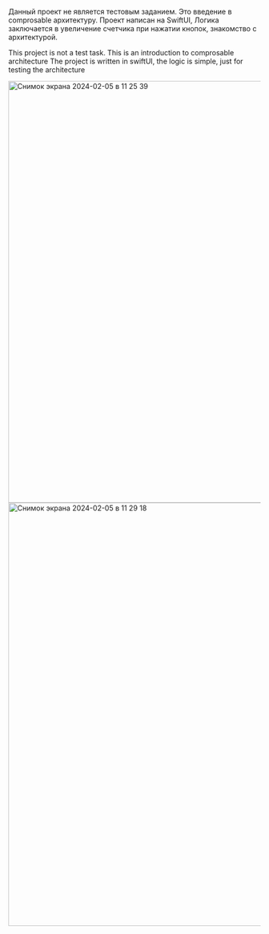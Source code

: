 Данный проект не является тестовым заданием. Это введение в comprosable архитектуру.
Проект написан на SwiftUI, Логика заключается в увеличение счетчика при нажатии кнопок, знакомство с архитектурой.

This project is not a test task. This is an introduction to comprosable architecture
Тhe project is written in swiftUI, the logic is simple, just for testing the architecture


<img width="841" alt="Снимок экрана 2024-02-05 в 11 25 39" src="https://github.com/Croleack/startedWithTCA/assets/121854191/23cdb951-32de-4a2a-8699-2eb004b135cb">

<img width="844" alt="Снимок экрана 2024-02-05 в 11 29 18" src="https://github.com/Croleack/startedWithTCA/assets/121854191/3f7f22b8-5f95-49d9-9bef-ca88c7d2e580">
